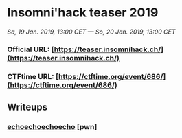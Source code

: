 # Insomni'hack teaser 2019

*Sa, 19 Jan. 2019, 13:00 CET — So, 20 Jan. 2019, 13:00 CET*

### Official URL: [https://teaser.insomnihack.ch/](https://teaser.insomnihack.ch/)
### CTFtime URL: [https://ctftime.org/event/686/](https://ctftime.org/event/686/)

## Writeups

### [echoechoechoecho](./echoechoechoecho.md) [pwn]
